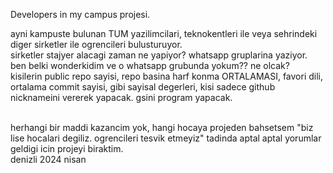Developers in my campus projesi.

ayni kampuste bulunan TUM yazilimcilari, teknokentleri ile veya sehrindeki diger sirketler ile ogrencileri bulusturuyor. <br>
sirketler stajyer alacagi zaman ne yapiyor? whatsapp gruplarina yaziyor. <br> ben belki wonderkidim ve o whatsapp grubunda yokum?? ne olcak? <br>
kisilerin public repo sayisi, repo basina harf konma ORTALAMASI, favori dili, ortalama commit sayisi, gibi sayisal degerleri, kisi sadece github nicknameini vererek yapacak. gsini program yapacak.

<br>
herhangi bir maddi kazancim yok, hangi hocaya projeden bahsetsem "biz lise hocalari degiliz. ogrencileri tesvik etmeyiz" tadinda aptal aptal yorumlar geldigi icin projeyi biraktim.

<br>
denizli 2024 nisan
